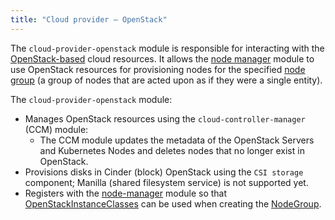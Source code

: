 ```yaml
---
title: "Cloud provider — OpenStack"
---
```


The `cloud-provider-openstack` module is responsible for interacting with the [OpenStack-based](https://www.openstack.org/) cloud resources. It allows the [node manager](../../modules/040-node-manager/) module to use OpenStack resources for provisioning nodes for the specified [node group](../../modules/040-node-manager/cr.html#nodegroup) (a group of nodes that are acted upon as if they were a single entity).

The `cloud-provider-openstack` module:
- Manages OpenStack resources using the `cloud-controller-manager` (CCM) module:
  * The CCM module updates the metadata of the  OpenStack Servers and Kubernetes Nodes and deletes nodes that no longer exist in OpenStack.
- Provisions disks in Cinder (block) OpenStack using the `CSI storage` component; Manilla (shared filesystem service) is not supported yet.
- Registers with the [node-manager](../../modules/040-node-manager/) module so that [OpenStackInstanceClasses](cr.html#openstackinstanceclass) can be used when creating the [NodeGroup](../../modules/040-node-manager/cr.html#nodegroup).
